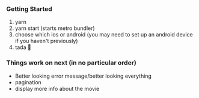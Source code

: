 ### Getting Started

1. yarn
1. yarn start (starts metro bundler)
1. choose which ios or android (you may need to set up an android device if you haven't previously)
1. tada 🎉

### Things work on next (in no particular order)
- Better looking error message/better looking everything
- pagination
- display more info about the movie


